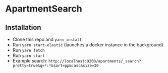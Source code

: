 # ApartmentSearch

## Installation
* Clone this repo and `yarn install`
* Run `yarn start-elastic` (launches a docker instance in the background)
* Run `yarn fetch`
* Run `yarn start`
* Example search: `http://localhost:9200/apartments/_search?pretty=true&q=*:*&sort=ppm:asc&size=30`
